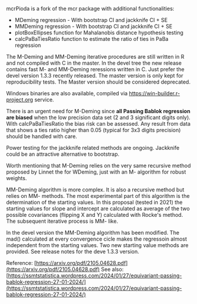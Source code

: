 mcrPioda is a fork of the mcr package with additional functionalities:

 - MDeming regression - With bootstrap CI and jackknife CI + SE 
 - MMDeming regression - With bootstrap CI and jackknife CI + SE
 - plotBoxEllipses function for Mahalanobis distance hypothesis testing
 - calcPaBaTiesRatio function to estimate the ratio of ties in PaBa regression

The M-Deming and MM-Deming iterative procedures are still written in R and not compiled with C
in the master. In the devel tree the new release contains fast M- and MM-Deming reressions written in C. 
Just prefer the devel version 1.3.3 recently released. The master version is only kept for reproducibility
tests. The Master version should be considered deprecated.

Windows binaries are also available, compiled via https://win-builder.r-project.org service.

There is an urgent need for M-Deming since **all Passing Bablok regression are biased** when
the low precision data set (2 and 3 significant digits only). With calcPaBaTiesRatio the
bias risk can be assessed. Any result from data that shows a ties ratio higher than
0.05 (typical for 3x3 digits precision) should be handled with care.

Power testing for the jackknife related methods are ongoing. Jackknife could be an
attractive alternative to bootstrap.

Worth mentioning that M-Deming relies on the very same recursive method proposed by Linnet
the for WDeming, just with an M- algorithm for robust weights.

MM-Deming algorithm is more complex. It is also a recursive method but relies on MM- methods. The most
experimental part of this algorithm is the determination of the starting values.
In this proposal (tested in 2021) the starting values for slope and intercept are calculated
as average of the two possible covariances (flipping X and Y) calculated with Rocke's method.
The subsequent iterative process is MM- like.

In the devel version the MM-Deming algorithm has been modified. The mad() calculated at every
convergence cicle makes the regressoin almost independent from the starting values. Two new
starting value methods are provided. See release notes for the deve 1.3.3 version.

Reference: [https://arxiv.org/pdf/2105.04628.pdf](https://arxiv.org/pdf/2105.04628.pdf)
See also: [https://ssmtstatistica.wordpress.com/2024/01/27/equivariant-passing-bablok-regression-27-01-2024/](https://ssmtstatistica.wordpress.com/2024/01/27/equivariant-passing-bablok-regression-27-01-2024/)

